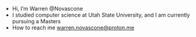 - Hi, I’m Warren @Novascone
- I studied computer science at Utah State University, and I am currently pursuing a Masters
- How to reach me warren.novascone@proton.me

<!---
Novascone/Novascone is a ✨ special ✨ repository because its `README.md` (this file) appears on your GitHub profile.
You can click the Preview link to take a look at your changes.
--->
